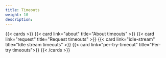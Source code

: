 ```yaml
---
title: Timeouts
weight: 10
description: 
---
```


{{< cards >}}
{{< card link="about" title="About timeouts" >}}
{{< card link="request" title="Request timeouts" >}}
{{< card link="idle-stream" title="Idle stream timeouts" >}}
{{< card link="per-try-timeout" title="Per-try timeouts">}}
{{< /cards >}}